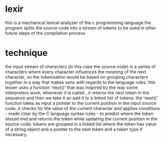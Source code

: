 # lexir
this is a mechanical lexical analyzer of the c programming language
the program spilts the source code into a stream of tokens to be used
in other future steps of the compilation process

# technique 
  the input stream of characters (in this case the source code) is a series of characters where 
every character influences the meaning of the next character, so the tokenisation would be based 
on grouping characters together in a way that makes sens with regards to the language rules.
  this lexxer uses a function 'next()' that was inspired by the way some interpreters work, whenever
it is called , it returns the next token in the sequence and then we take it an add it to a linked list
of tokens.
the 'next()' function takes as input a pointer to the current position in the input source code, it 
checks for the value of the current character and applies conditions - made clear by the C language 
syntax rules - to predict where the token should end and returns the token while updating the current
position in the source code.
  tokens are grouped in a linked list where the token has value of a string object and a pointer to the
next token and a token type if necessary.

